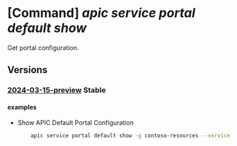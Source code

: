 # [Command] _apic service portal default show_

Get portal configuration.

## Versions

### [2024-03-15-preview](/Resources/mgmt-plane/L3N1YnNjcmlwdGlvbnMve30vcmVzb3VyY2Vncm91cHMve30vcHJvdmlkZXJzL21pY3Jvc29mdC5hcGljZW50ZXIvc2VydmljZXMve30vcG9ydGFscy9kZWZhdWx0/2024-03-15-preview.xml) **Stable**

<!-- mgmt-plane /subscriptions/{}/resourcegroups/{}/providers/microsoft.apicenter/services/{}/portals/default 2024-03-15-preview -->

#### examples

- Show APIC Default Portal Configuration
    ```bash
        apic service portal default show -g contoso-resources --service-name contoso
    ```
